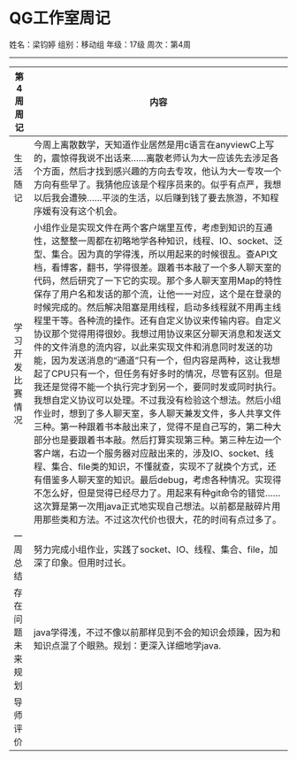 # QG工作室周记

姓名：梁钧婷  组别：移动组  年级：17级  周次：第4周

---

第4周周记 | 内容
---|---
生活随记 | 今周上离散数学，天知道作业居然是用c语言在anyviewC上写的，震惊得我说不出话来……离散老师认为大一应该先去涉足各个方面，然后才找到感兴趣的方向去专攻，他认为大一专攻一个方向有些早了。我猜他应该是个程序员来的。似乎有点严，我想以后我会遭殃……平淡的生活，以后赚到钱了要去旅游，不知程序媛有没有这个机会。
 学习开发比赛情况| 小组作业是实现文件在两个客户端里互传，考虑到知识的互通性，这整整一周都在初略地学各种知识，线程、IO、socket、泛型、集合。因为真的学得浅，所以用起来的时候很乱。查API文档，看博客，翻书，学得很差。跟着书本敲了一个多人聊天室的代码，然后研究了一下它的实现。那个多人聊天室用Map的特性保存了用户名和发话的那个流，让他一一对应，这个是在登录的时候完成的。然后解决阻塞是用线程，启动多线程就不用再主线程里干等。各种流的操作。还有自定义协议来传输内容。自定义协议那个觉得用得很妙。我想过用协议来区分聊天消息和发送文件的文件消息的流内容，以此来实现文件和消息同时发送的功能，因为发送消息的“通道”只有一个，但内容是两种，这让我想起了CPU只有一个，但任务有好多时的情况，尽管有区别。但是我还是觉得不能一个执行完才到另一个，要同时发或同时执行。我想自定义协议可以处理。不过我没有检验这个想法。然后小组作业时，想到了多人聊天室，多人聊天兼发文件，多人共享文件三种。第一种跟着书本敲出来了，觉得不是自己写的，第二种大部分也是要跟着书本敲。然后打算实现第三种。第三种左边一个客户端，右边一个服务器对应敲出来的，涉及IO、socket、线程、集合、file类的知识，不懂就查，实现不了就换个方式，还有借鉴多人聊天室的知识。最后debug，考虑各种情况。实现得不怎么好，但是觉得已经尽力了。用起来有种git命令的错觉……这次算是第一次用java正式地实现自己想法。以前都是敲碎片用用那些类和方法。不过这次代价也很大，花的时间有点过多了。
一周总结|努力完成小组作业，实践了socket、IO、线程、集合、file，加深了印象。但用时过长。
存在问题未来规划|java学得浅，不过不像以前那样见到不会的知识会烦躁，因为和知识点混了个眼熟。规划：更深入详细地学java.
导师评价|